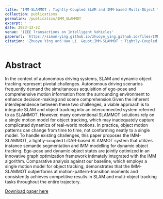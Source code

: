 ```yaml
---
title: "IMM-SLAMMOT : Tightly-Coupled SLAM and IMM-based Multi-Object Tracking"
collection: publications
permalink: /publication/IMM_SLAMMOT
excerpt: ' '
date: 2023-12-22
venue: 'IEEE Transactions on Intelligent Vehicles'
paperurl: 'https://simon-ying.github.io/zhuoye_ying.github.io/files/IMM-SLAMMOT__Tightly-Coupled_SLAM_and_IMM-based_Multi-Object_Tracking.pdf'
citation: 'Zhuoye Ying and Hao Li. &quot;IMM-SLAMMOT : Tightly-Coupled SLAM and IMM-based Multi-Object Tracking&quot;. In: <i>IEEE Transactions on Intelligent Vehicles</i> (2023), pp. 1-11.'
---
```


# Abstract

In the context of autonomous driving systems, SLAM and dynamic object tracking represent pivotal challenges. Autonomous driving scenarios frequently demand the simultaneous acquisition of ego-pose and comprehensive motion information from the surrounding environment to enhance decision-making and scene comprehension.Given the inherent interdependence between these two challenges, a viable approach is to integrate SLAM and object tracking into an interconnected system referred to as SLAMMOT. However, many conventional SLAMMOT solutions rely on a single motion model for object tracking, which may inadequately capture complicated dynamics of real-world motions. In practice, object motion patterns can change from time to time, not conforming neatly to a single model. To handle existing challenges, this paper proposes the IMM-SLAMMOT, a tightly-coupled LiDAR-based SLAMMOT system that utilizes instance semantic segmentation and IMM modelling for dynamic object tracking. Ego-pose and dynamic object states are jointly optimized in an innovative graph optimization framework intimately integrated with the IMM algorithm. Comparative analysis against our baseline, which employs a single motion model for object tracking, demonstrates that the IMM-SLAMMOT outperforms at motion-pattern-transition moments and consistently achieves competitive results in SLAM and multi-object tracking tasks throughout the entire trajectory.

[Download paper here](https://simon-ying.github.io/zhuoye_ying.github.io/files/IMM-SLAMMOT__Tightly-Coupled_SLAM_and_IMM-based_Multi-Object_Tracking.pdf)